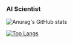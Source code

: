 ### AI Scientist

![Anurag's GitHub stats](https://github-readme-stats.vercel.app/api?username=leeheewon-01&show_icons=true&theme=dark)

[![Top Langs](https://github-readme-stats.vercel.app/api/top-langs/?username=leeheewon-01&theme=dark)](https://github.com/leeheewon-01/github-readme-stats)
